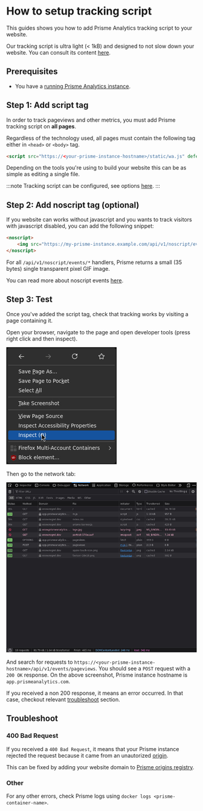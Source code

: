 # How to setup tracking script

This guides shows you how to add Prisme Analytics tracking script to your
website.

Our tracking script is ultra light (< 1kB) and designed to not slow down your website.
You can consult its content [here](https://github.com/prismelabs/analytics/blob/master/tracker).

## Prerequisites

* You have a [running Prisme Analytics instance](./self-host-prisme-docker.md).

## Step 1: Add script tag

In order to track pageviews and other metrics, you must add Prisme tracking
script on **all pages**.

Regardless of the technology used, all pages must contain the following tag either
in `<head>` or `<body>` tag.

```html
<script src="https://<your-prisme-instance-hostname>/static/wa.js" defer></script>
```

Depending on the tools you're using to build your website this can be as simple
as editing a single file.

:::note
Tracking script can be configured, see options [here](../references/tracking-script.md).
:::

## Step 2: Add noscript tag (optional)

If you website can works without javascript and you wants to track visitors with
javascript disabled, you can add the following snippet:

```html
<noscript>
    <img src="https://my-prisme-instance.example.com/api/v1/noscript/events/pageviews" style="position:absolute;top:-100px">
</noscript>
```

For all `/api/v1/noscript/events/*` handlers, Prisme returns a small (35 bytes)
single transparent pixel GIF image.

You can read more about noscript events [here](../references/http.md#noscript-events-api).

## Step 3: Test

Once you've added the script tag, check that tracking works by visiting a page
containing it.

Open your browser, navigate to the page and open developer tools (press right click and then inspect).

![right click popup](./images/open_dev_tools.jpg)

Then go to the network tab:

![firefox devtools](./images/dev_tools.jpg)

And search for requests to `https://<your-prisme-instance-hostname>/api/v1/events/pageviews`.
You should see a `POST` request with a `200 OK` response.
On the above screenshot, Prisme instance hostname is `app.prismeanalytics.com`.

If you received a non 200 response, it means an error occurred. In that case, checkout
relevant [troubleshoot](#troubleshoot) section.

## Troubleshoot

### 400 Bad Request

If you received a `400 Bad Request`, it means that your Prisme instance rejected
the request because it came from an unautorized
[origin](https://developer.mozilla.org/en-US/docs/Web/HTTP/Headers/Origin).

This can be fixed by adding your website domain to [Prisme origins registry](../references/server/default-mode.md#origin-registry-options).

### Other

For any other errors, check Prisme logs using `docker logs <prisme-container-name>`.
